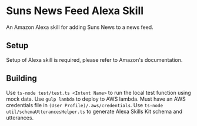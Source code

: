 # Suns News Feed Alexa Skill
An Amazon Alexa skill for adding Suns News to a news feed.

## Setup
Setup of Alexa skill is required, please refer to Amazon's documentation.

## Building
Use `ts-node test/test.ts <Intent Name>` to run the local test function using mock data.
Use `gulp lambda` to deploy to AWS lambda.  Must have an AWS credentials file in `(User Profile)/.aws/credentials`.
Use `ts-node util/schemaUtterancesHelper.ts` to generate Alexa Skills Kit schema and utterances.
